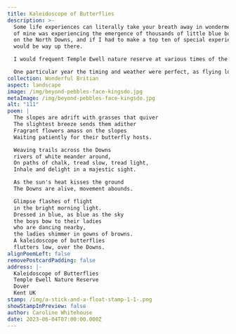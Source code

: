 ```yaml
---
title: Kaleidoscope of Butterflies
description: >-
  Some life experiences can literally take your breath away in wonderment, one
  of mine was experiencing the emergence of thousands of little blue butterflies
  on the North Downs, and if I had to make a top ten of special experiences this
  would be way up there. 

  I would frequent Temple Ewell nature reserve at various times of the year to spot various butterflies and flowers throughout the seasons. Summer was particularly special as the reward after the hot climb was to sit quietly on a sheltered slope and watch, it never took long for a myriad of butterflies and other insects to frequent the abundant surrounding flowers.

  One particular year the timing and weather were perfect, as flying low over a sheltered slope were thousands of blue butterflies, it went from saying, there's one, there's one, to silence as it became apparent something rather special was happening. Being surrounded by so many delicate creatures at once was awe-inspiring.
collection: Wonderful Britian
aspect: landscape
image: /img/beyond-pebbles-face-kingsdo.jpg
metaImage: /img/beyond-pebbles-face-kingsdo.jpg
alt: "111"
poem: |
  The slopes are adrift with grasses that quiver
  The slightest breeze sends them adither
  Fragrant flowers amass on the slopes
  Waiting patiently for their butterfly hosts.

  Weaving trails across the Downs
  rivers of white meander around,
  On paths of chalk, tread slow, tread light,
  Inhale and delight in a majestic sight.

  As the sun's heat kisses the ground
  The Downs are alive, movement abounds.

  Glimpse flashes of flight 
  in the bright morning light.
  Dressed in blue, as blue as the sky
  the boys bow to their ladies 
  who are dancing nearby, 
  the ladies shimmer in gowns of browns.
  A kaleidoscope of butterflies
  flutters low, over the Downs.
alignPoemLeft: false
removePostcardPadding: false
address: |-
  Kaleidoscope of Butterflies
  Temple Ewell Nature Reserve
  Dover
  Kent UK
stamp: /img/a-stick-and-a-float-stamp-1-1-.png
showStampInPreview: false
author: Caroline Whitehouse
date: 2023-06-04T07:00:00.000Z
---
```

